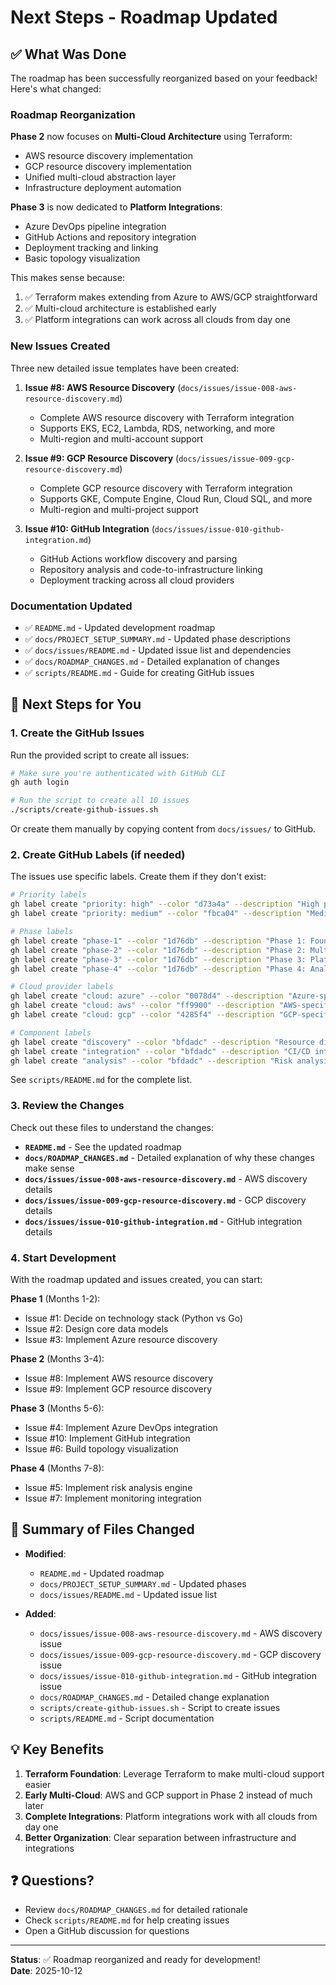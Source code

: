 # Next Steps - Roadmap Updated

## ✅ What Was Done

The roadmap has been successfully reorganized based on your feedback! Here's what changed:

### Roadmap Reorganization

**Phase 2** now focuses on **Multi-Cloud Architecture** using Terraform:
- AWS resource discovery implementation
- GCP resource discovery implementation  
- Unified multi-cloud abstraction layer
- Infrastructure deployment automation

**Phase 3** is now dedicated to **Platform Integrations**:
- Azure DevOps pipeline integration
- GitHub Actions and repository integration
- Deployment tracking and linking
- Basic topology visualization

This makes sense because:
1. ✅ Terraform makes extending from Azure to AWS/GCP straightforward
2. ✅ Multi-cloud architecture is established early
3. ✅ Platform integrations can work across all clouds from day one

### New Issues Created

Three new detailed issue templates have been created:

1. **Issue #8: AWS Resource Discovery** (`docs/issues/issue-008-aws-resource-discovery.md`)
   - Complete AWS resource discovery with Terraform integration
   - Supports EKS, EC2, Lambda, RDS, networking, and more
   - Multi-region and multi-account support

2. **Issue #9: GCP Resource Discovery** (`docs/issues/issue-009-gcp-resource-discovery.md`)
   - Complete GCP resource discovery with Terraform integration
   - Supports GKE, Compute Engine, Cloud Run, Cloud SQL, and more
   - Multi-region and multi-project support

3. **Issue #10: GitHub Integration** (`docs/issues/issue-010-github-integration.md`)
   - GitHub Actions workflow discovery and parsing
   - Repository analysis and code-to-infrastructure linking
   - Deployment tracking across all cloud providers

### Documentation Updated

- ✅ `README.md` - Updated development roadmap
- ✅ `docs/PROJECT_SETUP_SUMMARY.md` - Updated phase descriptions
- ✅ `docs/issues/README.md` - Updated issue list and dependencies
- ✅ `docs/ROADMAP_CHANGES.md` - Detailed explanation of changes
- ✅ `scripts/README.md` - Guide for creating GitHub issues

## 🚀 Next Steps for You

### 1. Create the GitHub Issues

Run the provided script to create all issues:

```bash
# Make sure you're authenticated with GitHub CLI
gh auth login

# Run the script to create all 10 issues
./scripts/create-github-issues.sh
```

Or create them manually by copying content from `docs/issues/` to GitHub.

### 2. Create GitHub Labels (if needed)

The issues use specific labels. Create them if they don't exist:

```bash
# Priority labels
gh label create "priority: high" --color "d73a4a" --description "High priority"
gh label create "priority: medium" --color "fbca04" --description "Medium priority"

# Phase labels
gh label create "phase-1" --color "1d76db" --description "Phase 1: Foundation"
gh label create "phase-2" --color "1d76db" --description "Phase 2: Multi-Cloud Architecture"
gh label create "phase-3" --color "1d76db" --description "Phase 3: Platform Integrations"
gh label create "phase-4" --color "1d76db" --description "Phase 4: Analysis & Intelligence"

# Cloud provider labels
gh label create "cloud: azure" --color "0078d4" --description "Azure-specific"
gh label create "cloud: aws" --color "ff9900" --description "AWS-specific"
gh label create "cloud: gcp" --color "4285f4" --description "GCP-specific"

# Component labels
gh label create "discovery" --color "bfdadc" --description "Resource discovery"
gh label create "integration" --color "bfdadc" --description "CI/CD integration"
gh label create "analysis" --color "bfdadc" --description "Risk analysis"
```

See `scripts/README.md` for the complete list.

### 3. Review the Changes

Check out these files to understand the changes:

- **`README.md`** - See the updated roadmap
- **`docs/ROADMAP_CHANGES.md`** - Detailed explanation of why these changes make sense
- **`docs/issues/issue-008-aws-resource-discovery.md`** - AWS discovery details
- **`docs/issues/issue-009-gcp-resource-discovery.md`** - GCP discovery details
- **`docs/issues/issue-010-github-integration.md`** - GitHub integration details

### 4. Start Development

With the roadmap updated and issues created, you can start:

**Phase 1** (Months 1-2):
- Issue #1: Decide on technology stack (Python vs Go)
- Issue #2: Design core data models
- Issue #3: Implement Azure resource discovery

**Phase 2** (Months 3-4):
- Issue #8: Implement AWS resource discovery
- Issue #9: Implement GCP resource discovery

**Phase 3** (Months 5-6):
- Issue #4: Implement Azure DevOps integration
- Issue #10: Implement GitHub integration
- Issue #6: Build topology visualization

**Phase 4** (Months 7-8):
- Issue #5: Implement risk analysis engine
- Issue #7: Implement monitoring integration

## 📝 Summary of Files Changed

- **Modified**:
  - `README.md` - Updated roadmap
  - `docs/PROJECT_SETUP_SUMMARY.md` - Updated phases
  - `docs/issues/README.md` - Updated issue list

- **Added**:
  - `docs/issues/issue-008-aws-resource-discovery.md` - AWS discovery issue
  - `docs/issues/issue-009-gcp-resource-discovery.md` - GCP discovery issue
  - `docs/issues/issue-010-github-integration.md` - GitHub integration issue
  - `docs/ROADMAP_CHANGES.md` - Detailed change explanation
  - `scripts/create-github-issues.sh` - Script to create issues
  - `scripts/README.md` - Script documentation

## 💡 Key Benefits

1. **Terraform Foundation**: Leverage Terraform to make multi-cloud support easier
2. **Early Multi-Cloud**: AWS and GCP support in Phase 2 instead of much later
3. **Complete Integrations**: Platform integrations work with all clouds from day one
4. **Better Organization**: Clear separation between infrastructure and integrations

## ❓ Questions?

- Review `docs/ROADMAP_CHANGES.md` for detailed rationale
- Check `scripts/README.md` for help creating issues
- Open a GitHub discussion for questions

---

**Status**: ✅ Roadmap reorganized and ready for development!  
**Date**: 2025-10-12
